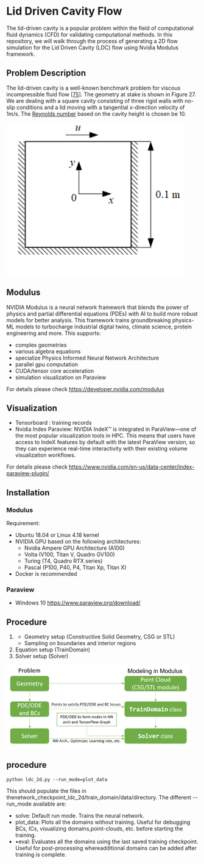 # Lid Driven Cavity Flow

The lid-driven cavity is a popular problem within the field of computational fluid dynamics (CFD) for validating computational methods. In this repository, we will walk through the process of generating a 2D flow simulation for the Lid Driven Cavity (LDC) flow using Nvidia Modulus framework.

## Problem Description

The lid-driven cavity is a well-known benchmark problem for viscous incompressible fluid flow [[75]](https://www.sciencedirect.com/book/9781856176354/the-finite-element-method-for-fluid-dynamics). The geometry at stake is shown in Figure 27. We are dealing with a square cavity consisting of three rigid walls with no-slip conditions and a lid moving with a tangential x-direction velocity of 1m/s. The [Reynolds number](https://en.wikipedia.org/wiki/Reynolds_number) based on the cavity height is chosen be 10.

<img src="pictures/lidrivencavity.PNG"  align='center'/>

## Modulus 
NVIDIA Modulus is a neural network framework that blends the power of physics and partial differential equations (PDEs) with AI to build more robust models for better analysis. This framework trains groundbreaking physics-ML models to turbocharge industrial digital twins, climate science, protein engineering and more. This supports:
- complex geometries
- various algebra equations
- specialize Physics Informed Neural Network Architecture
- parallel gpu computation
- CUDA/tensor core acceleration
- simulation visualization on Paraview

For details please check https://developer.nvidia.com/modulus

## Visualization
- Tensorboard : training records
- Nvidia Index Paraview: NVIDIA IndeX™ is integrated in ParaView—one of the most popular visualization tools in HPC. This means that users have access to IndeX features by default with the latest ParaView version, so they can experience real-time interactivity with their existing volume visualization workflows. 

For details please check https://www.nvidia.com/en-us/data-center/index-paraview-plugin/

## Installation

### Modulus
Requirement: 
- Ubuntu 18.04 or Linux 4.18 kernel
- NVIDIA GPU based on the following architectures:
   - Nvidia Ampere GPU Architecture (A100)
   - Volta (V100, Titan V, Quadro GV100)
   - Turing (T4, Quadro RTX series)
   - Pascal (P100, P40, P4, Titan Xp, Titan X)
- Docker is recommended


### Paraview
- Windows 10
https://www.paraview.org/download/

## Procedure
1. - Geometry setup (Constructive Solid Geometry, CSG or STL)
   - Sampling on boundaries and interior regions
2. Equation setup (TrainDomain)
3. Solver setup (Solver)

<img src="pictures/Methodology.PNG"  align='center'/>

## procedure
```
python ldc_2d.py --run_mode=plot_data
```     

 This should populate the files in thenetwork_checkpoint_ldc_2d/train_domain/data/directory. The different --run_mode available are:
 - solve: Default run mode. Trains the neural network.
 - plot_data:  Plots all the domains without training.  Useful for debugging BCs, ICs, visualizing domains,point-clouds, etc. before starting the training.
 - •eval: Evaluates all the domains using the last saved training checkpoint. Useful for post-processing whereadditional domains can be added after training is complete.